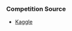 ### Competition Source
* [Kaggle](https://www.kaggle.com/competitions/bluechip-summit-credit-worthiness-prediction/overview)

